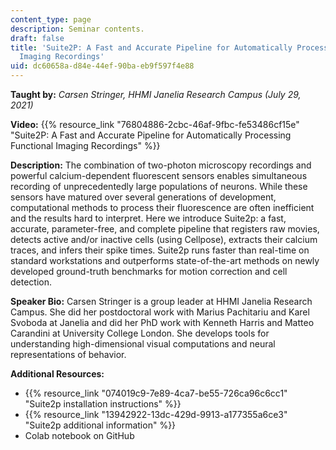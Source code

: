 ```yaml
---
content_type: page
description: Seminar contents.
draft: false
title: 'Suite2P: A Fast and Accurate Pipeline for Automatically Processing Functional
  Imaging Recordings'
uid: dc60658a-d84e-44ef-90ba-eb9f597f4e88
---
```

**Taught by:** *Carsen Stringer, HHMI Janelia Research Campus (July 29, 2021)*

**Video:** {{% resource_link "76804886-2cbc-46af-9fbc-fe53486cf15e" "Suite2P: A Fast and Accurate Pipeline for Automatically Processing Functional Imaging Recordings" %}}

**Description:** The combination of two-photon microscopy recordings and powerful calcium-dependent fluorescent sensors enables simultaneous recording of unprecedentedly large populations of neurons. While these sensors have matured over several generations of development, computational methods to process their fluorescence are often inefficient and the results hard to interpret. Here we introduce Suite2p: a fast, accurate, parameter-free, and complete pipeline that registers raw movies, detects active and/or inactive cells (using Cellpose), extracts their calcium traces, and infers their spike times. Suite2p runs faster than real-time on standard workstations and outperforms state-of-the-art methods on newly developed ground-truth benchmarks for motion correction and cell detection.

**Speaker Bio:** Carsen Stringer is a group leader at HHMI Janelia Research Campus. She did her postdoctoral work with Marius Pachitariu and Karel Svoboda at Janelia and did her PhD work with Kenneth Harris and Matteo Carandini at University College London. She develops tools for understanding high-dimensional visual computations and neural representations of behavior.

**Additional Resources:**

- {{% resource_link "074019c9-7e89-4ca7-be55-726ca96c6cc1" "Suite2p installation instructions" %}}
- {{% resource_link "13942922-13dc-429d-9913-a177355a6ce3" "Suite2p additional information" %}}
- Colab notebook on GitHub